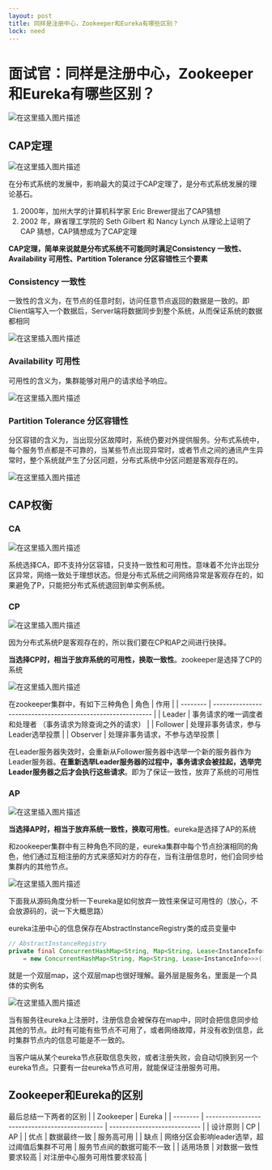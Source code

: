 ```yaml
---
layout: post
title: 同样是注册中心，Zookeeper和Eureka有哪些区别？
lock: need
---
```


# 面试官：同样是注册中心，Zookeeper和Eureka有哪些区别？

![在这里插入图片描述](https://img-blog.csdnimg.cn/20210101111443137.jpg?)
## CAP定理
![在这里插入图片描述](https://img-blog.csdnimg.cn/20210101143654933.png?)

在分布式系统的发展中，影响最大的莫过于CAP定理了，是分布式系统发展的理论基石。

1. 2000年，加州大学的计算机科学家 Eric Brewer提出了CAP猜想
2. 2002 年，麻省理工学院的 Seth Gilbert 和 Nancy Lynch 从理论上证明了 CAP 猜想，CAP猜想成为了CAP定理

**CAP定理，简单来说就是分布式系统不可能同时满足Consistency 一致性、Availability 可用性、Partition Tolerance 分区容错性三个要素**

### Consistency 一致性
一致性的含义为，在节点的任意时刻，访问任意节点返回的数据是一致的。即Client端写入一个数据后，Server端将数据同步到整个系统，从而保证系统的数据都相同

![在这里插入图片描述](https://img-blog.csdnimg.cn/20210101120326201.png?)

### Availability 可用性
可用性的含义为，集群能够对用户的请求给予响应。

![在这里插入图片描述](https://img-blog.csdnimg.cn/2021010112114646.png?)

### Partition Tolerance 分区容错性

分区容错的含义为，当出现分区故障时，系统仍要对外提供服务。分布式系统中，每个服务节点都是不可靠的，当某些节点出现异常时，或者节点之间的通讯产生异常时，整个系统就产生了分区问题，分布式系统中分区问题是客观存在的。

![在这里插入图片描述](https://img-blog.csdnimg.cn/20210101122220618.png?)

## CAP权衡
### CA
![在这里插入图片描述](https://img-blog.csdnimg.cn/20210101143926522.png?)

系统选择CA，即不支持分区容错，只支持一致性和可用性。意味着不允许出现分区异常，网络一致处于理想状态。但是分布式系统之间网络异常是客观存在的，如果避免了P，只能把分布式系统退回到单实例系统。

### CP
![在这里插入图片描述](https://img-blog.csdnimg.cn/20210101144035978.png?)

因为分布式系统P是客观存在的，所以我们要在CP和AP之间进行抉择。

**当选择CP时，相当于放弃系统的可用性，换取一致性**。zookeeper是选择了CP的系统

![在这里插入图片描述](https://img-blog.csdnimg.cn/20210101151124839.png?)

在zookeeper集群中，有如下三种角色
| 角色     | 作用                                                        |
| -------- | ----------------------------------------------------------- |
| Leader   | 事务请求的唯一调度者和处理者 （事务请求为除查询之外的请求） |
| Follower | 处理非事务请求，参与Leader选举投票                          |
| Observer | 处理非事务请求，不参与选举投票                              |

在Leader服务器失效时，会重新从Follower服务器中选举一个新的服务器作为Leader服务器。**在重新选举Leader服务器的过程中，事务请求会被挂起，选举完Leader服务器之后才会执行这些请求**。即为了保证一致性，放弃了系统的可用性

### AP
![在这里插入图片描述](https://img-blog.csdnimg.cn/20210101144131352.png?)

**当选择AP时，相当于放弃系统一致性，换取可用性**。eureka是选择了AP的系统

和zookeeper集群中有三种角色不同的是，eureka集群中每个节点扮演相同的角色，他们通过互相注册的方式来感知对方的存在，当有注册信息时，他们会同步给集群内的其他节点。

![在这里插入图片描述](https://img-blog.csdnimg.cn/20210101151402844.png?)

下面我从源码角度分析一下eureka是如何放弃一致性来保证可用性的（放心，不会放源码的，说一下大概思路）

eureka注册中心的信息保存在AbstractInstanceRegistry类的成员变量中

```java
// AbstractInstanceRegistry
private final ConcurrentHashMap<String, Map<String, Lease<InstanceInfo>>> registry
	= new ConcurrentHashMap<String, Map<String, Lease<InstanceInfo>>>();
```
就是一个双层map，这个双层map也很好理解。最外层是服务名，里面是一个具体的实例名

![在这里插入图片描述](https://img-blog.csdnimg.cn/20210101154955519.png?)

当有服务往eureka上注册时，注册信息会被保存在map中，同时会把信息同步给其他的节点。此时有可能有些节点不可用了，或者网络故障，并没有收到信息，此时集群节点内的信息可能是不一致的。

当客户端从某个eureka节点获取信息失败，或者注册失败，会自动切换到另一个eureka节点。只要有一台eureka节点可用，就能保证注册服务可用。

## Zookeeper和Eureka的区别

最后总结一下两者的区别
|          | Zookeeper                                      | Eureka                       |
| -------- | ---------------------------------------------- | ---------------------------- |
| 设计原则 | CP                                             | AP                           |
| 优点     | 数据最终一致                                   | 服务高可用                   |
| 缺点     | 网络分区会影响leader选举，超过阈值后集群不可用 | 服务节点间的数据可能不一致   |
| 适用场景 | 对数据一致性要求较高                           | 对注册中心服务可用性要求较高 |